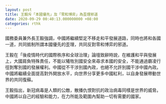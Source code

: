 ```yaml
---
layout: post
title: 王毅斥「本國優先」及「零和博弈」為歪理邪道
date: 2020-09-29 00:40:13.000000000 +08:00
categories: rthk
---
```


國務委員兼外長王毅強調，中國將繼續堅定不移走和平發展道路，同時也將和各國一道，共同抵制所謂本國優先的歪理，共同反對零和博弈的邪道。

王毅在「後疫情時代的國際秩序和全球治理」論壇致辭時說，在維護和平與發展上，大國肩負特殊責任，不能以犧牲別國安全來尋求本國的安全，不能通過霸凌行徑剝奪別國的發展權利。中國從不干涉別國內政，也絕不允許別國干涉中國內政。中國將繼續全面提高對外開放水平，向世界分享更多中國紅利，以自身發展帶動世界的共同復蘇。

王毅指出，新冠病毒是人類的公敵，散播仇恨對抗的政治病毒同樣是世界的威脅。中國將以自己的經驗和能力，在力所能及範圍內幫助一切有需要的國家。
